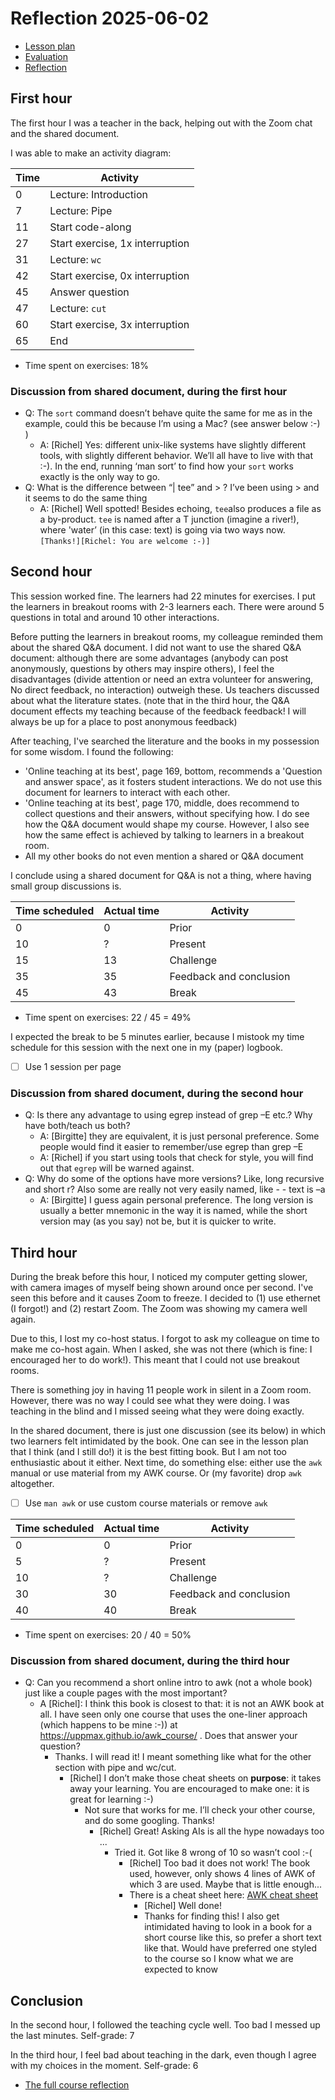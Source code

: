 # Reflection 2025-06-02

- [Lesson plan](../../lesson_plans/20250602/README.md)
- [Evaluation](../../evaluations/20250602/README.md)
- [Reflection](../../reflections/20250602/README.md)

## First hour

The first hour I was a teacher in the back, helping out
with the Zoom chat and the shared document.

I was able to make an activity diagram:

| Time | Activity                        |
| ---- | ------------------------------- |
| 0    | Lecture: Introduction           |
| 7    | Lecture: Pipe                   |
| 11   | Start code-along                |
| 27   | Start exercise, 1x interruption |
| 31   | Lecture: `wc`                   |
| 42   | Start exercise, 0x interruption |
| 45   | Answer question                 |
| 47   | Lecture: `cut`                  |
| 60   | Start exercise, 3x interruption |
| 65   | End                             |

- Time spent on exercises: 18%

### Discussion from shared document, during the first hour

- Q: The `sort` command doesn’t behave quite the same for me as in the example,
  could this be because I’m using a Mac? (see answer below :-) )
    - A: [Richel] Yes: different unix-like systems have slightly different
    tools, with slightly different behavior. We’ll all have to live with
    that :-). In the end, running ‘man sort’ to find how your `sort` works
    exactly is the only way to go.
- Q: What is the difference between “| tee” and > ? I’ve been using > and it
  seems to do the same thing
    - A: [Richel] Well spotted! Besides echoing, `tee`also produces a file as
    a by-product. `tee` is named after a T junction (imagine a river!),
    where 'water’ (in this case: text) is going via two ways
    now. `[Thanks!][Richel: You are welcome :-)]`

## Second hour

This session worked fine. The learners had 22 minutes for exercises.
I put the learners in breakout rooms with 2-3 learners each.
There were around 5 questions in total and around 10 other
interactions.

Before putting the learners in breakout rooms, my colleague
reminded them about the shared Q&A document.
I did not want to use the shared Q&A document:
although there are some advantages (anybody can post anonymously, questions
by others may inspire others), I feel
the disadvantages (divide attention or need an extra volunteer for answering,
No direct feedback, no interaction) outweigh these.
Us teachers discussed about what the literature states.
(note that in the third hour, the Q&A document effects my teaching
because of the feedback feedback! I will always be up for a place to
post anonymous feedback)

After teaching, I've searched the literature and the books in my
possession for some wisdom.
I found the following:

- 'Online teaching at its best', page 169, bottom, recommends a 'Question
  and answer space', as it fosters student interactions. We do not use
  this document for learners to interact with each other.
- 'Online teaching at its best', page 170, middle, does recommend to
  collect questions and their answers, without specifying how.
  I do see how the Q&A document would shape my course.
  However, I also see how the same effect is achieved
  by talking to learners in a breakout room.
- All my other books do not even mention a shared or Q&A document

I conclude using a shared document for Q&A is not a thing,
where having small group discussions is.

| Time scheduled | Actual time | Activity                |
| -------------- | ----------- | ----------------------- |
| 0              | 0           | Prior                   |
| 10             | ?           | Present                 |
| 15             | 13          | Challenge               |
| 35             | 35          | Feedback and conclusion |
| 45             | 43          | Break                   |

- Time spent on exercises: 22 / 45 = 49%

I expected the break to be 5 minutes earlier,
because I mistook my time schedule for this session
with the next one in my (paper) logbook.

- [ ] Use 1 session per page

### Discussion from shared document, during the second hour

- Q: Is there any advantage to using egrep instead of grep –E etc.?
  Why have both/teach us both?
    - A: [Birgitte] they are equivalent, it is just personal preference.
    Some people would find it easier to remember/use egrep than grep –E
    - A: [Richel] if you start using tools that check for style,
    you will find out that `egrep` will be warned against.
- Q: Why do some of the options have more versions? Like, long recursive and
  short r? Also some are really not very easily named,
  like - - text is –a
    - A: [Birgitte] I guess again personal preference.
    The long version is usually a better mnemonic in the way it is named,
    while the short version may (as you say) not be,
    but it is quicker to write.

## Third hour

During the break before this hour, I noticed my computer getting slower,
with camera images of myself being shown around once per second.
I've seen this before and it causes Zoom to freeze.
I decided to (1) use ethernet (I forgot!) and (2) restart Zoom.
The Zoom was showing my camera well again.

Due to this, I lost my co-host status. I forgot to ask my colleague on
time to make me co-host again. When I asked, she was not there (which
is fine: I encouraged her to do work!). This meant that I could not
use breakout rooms.

There is something joy in having 11 people work in silent in a Zoom room.
However, there was no way I could see what they were doing. I was
teaching in the blind and I missed seeing what they were doing exactly.

In the shared document, there is just one discussion (see its below)
in which two learners felt intimidated by the book.
One can see in the lesson plan that I think (and I still do!)
it is the best fitting book. But I am not too enthusiastic about it either.
Next time, do something else: either use the `awk` manual
or use material from my AWK course. Or (my favorite) drop `awk`
altogether.

- [ ] Use `man awk` or use custom course materials or remove `awk`

| Time scheduled | Actual time | Activity                |
| -------------- | ----------- | ----------------------- |
| 0              | 0           | Prior                   |
| 5              | ?           | Present                 |
| 10             | ?           | Challenge               |
| 30             | 30          | Feedback and conclusion |
| 40             | 40          | Break                   |

- Time spent on exercises: 20 / 40 = 50%

### Discussion from shared document, during the third hour

- Q: Can you recommend a short online intro to awk (not a whole book)
  just like a couple pages with the most important?
    - A [Richel]: I think this book is closest to that:
    it is not an AWK book at all. I have seen only one course that uses
    the one-liner approach (which happens to be mine :-))
    at <https://uppmax.github.io/awk_course/> .
    Does that answer your question?
        - Thanks. I will read it! I meant something like what for the other
      section with pipe and wc/cut.
            - [Richel] I don’t make those cheat sheets on **purpose**:
        it takes away your learning. You are encouraged to make one:
        it is great for learning :-)
                - Not sure that works for me. I’ll check your other course,
          and do some googling. Thanks!
                    - [Richel] Great! Asking AIs is all the hype nowadays
            too ...
                        - Tried it. Got like 8 wrong of 10 so wasn’t cool :-(
                            - [Richel] Too bad it does not work!
                The book used, however, only shows 4 lines of
                AWK of which 3 are used.
                Maybe that is little enough...
                            - There is a cheat sheet here:
                [AWK cheat sheet](https://quickref.me/awk.html)
                                - [Richel] Well done!
                                - Thanks for finding this! I also get intimidated
                  having to look in a book for a short course
                  like this, so prefer a short text like that.
                  Would have preferred one styled to the course
                  so I know what we are expected to know

## Conclusion

In the second hour, I followed the teaching cycle well.
Too bad I messed up the last minutes. Self-grade: 7

In the third hour, I feel bad about teaching in the dark,
even though I agree with my choices in the moment.
Self-grade: 6

- [The full course reflection](../202506_course/README.md)
 
